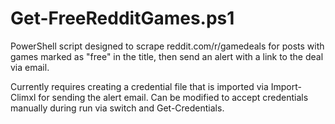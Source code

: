 # Get-FreeRedditGames.ps1
PowerShell script designed to scrape reddit.com/r/gamedeals for posts with games marked as "free" in the title, then send an alert with a link to the deal via email.

Currently requires creating a credential file that is imported via Import-Climxl for sending the alert email. Can be modified to accept credentials manually during run via switch and Get-Credentials.
